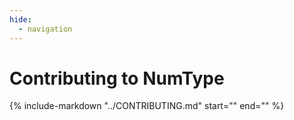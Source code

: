 ```yaml
---
hide:
  - navigation
---
```


# Contributing to NumType

{%
include-markdown "../CONTRIBUTING.md"
start="<!--overview-start-->"
end="<!--overview-end-->"
%}

